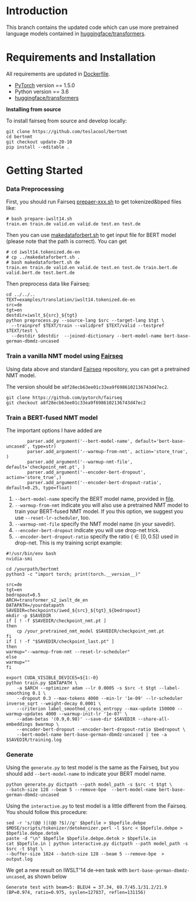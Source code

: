 # Introduction
This branch contains the updated code which can use more pretrained language models contained in [huggingface/transformers](https://github.com/huggingface/transformers).
# Requirements and Installation

All requirements are updated in [Dockerfile](Dockerfile).

* [PyTorch](http://pytorch.org/) version == 1.5.0
* Python version == 3.6
* [huggingface/transformers](https://github.com/huggingface/transformers)

**Installing from source**

To install fairseq from source and develop locally:
```shell script
git clone https://github.com/teslacool/bertnmt
cd bertnmt
git checkout update-20-10
pip install --editable .
```

# Getting Started
### Data Preprocessing



First, you should run Fairseq [prepaer-xxx.sh](examples/translation) to get tokenized&bped files like:
```
# bash prepare-iwslt14.sh
train.en train.de valid.en valid.de test.en test.de
```
Then you can use  [makedataforbert.sh](examples/translation/makedataforbert.sh) to get input file for BERT model (please note that the path is correct).
You can get
```shell script
# cd iwslt14.tokenized.de-en
# cp ../makedataforbert.sh .
# bash makedataforbert.sh de
train.en train.de valid.en valid.de test.en test.de train.bert.de valid.bert.de test.bert.de
```
Then preprocess data like Fairseq:
```shell script
cd ../../..
TEXT=examples/translation/iwslt14.tokenized.de-en
src=de
tgt=en
destdir=iwslt_${src}_${tgt}
python preprocess.py --source-lang $src --target-lang $tgt \
  --trainpref $TEXT/train --validpref $TEXT/valid --testpref $TEXT/test \
  --destdir $destdir  --joined-dictionary --bert-model-name bert-base-german-dbmdz-uncased
```
### Train a vanilla NMT model using [Fairseq](https://github.com/pytorch/fairseq)
Using data above and standard [Fairseq](https://github.com/pytorch/fairseq) repository, you can get a pretrained NMT model.


The version should be `a8f28ecb63ee01c33ea9f6986102136743d47ec2`.
```shell script
git clone https://github.com/pytorch/fairseq
git checkout a8f28ecb63ee01c33ea9f6986102136743d47ec2

```
### Train a BERT-fused NMT model
The important options I have added are
```
        parser.add_argument('--bert-model-name', default='bert-base-uncased', type=str)
        parser.add_argument('--warmup-from-nmt', action='store_true', )
        parser.add_argument('--warmup-nmt-file', default='checkpoint_nmt.pt', )
        parser.add_argument('--encoder-bert-dropout', action='store_true',)
        parser.add_argument('--encoder-bert-dropout-ratio', default=0.25, type=float)
```
1. `--bert-model-name` specify the BERT model name, provided in [file](bert/modeling.py).
2. `--warmup-from-nmt` indicate you will also use a pretrained NMT model to train your BERT-fused NMT model. If you this option, we suggest you use `--reset-lr-scheduler`, too.
3. `--warmup-nmt-file` specify the NMT model name (in your savedir).
4. `--encoder-bert-dropout` indicate you will use drop-net trick.
5. `--encoder-bert-dropout-ratio` specify the ratio ($\in [0, 0.5]$) used in drop-net.
This is my training script example:
```shell script
#!/usr/bin/env bash
nvidia-smi

cd /yourpath/bertnmt
python3 -c "import torch; print(torch.__version__)"

src=de
tgt=en
bedropout=0.5
ARCH=transformer_s2_iwslt_de_en
DATAPATH=/yourdatapath
SAVEDIR=checkpoints/iwed_${src}_${tgt}_${bedropout}
mkdir -p $SAVEDIR
if [ ! -f $SAVEDIR/checkpoint_nmt.pt ]
then
    cp /your_pretrained_nmt_model $SAVEDIR/checkpoint_nmt.pt
fi
if [ ! -f "$SAVEDIR/checkpoint_last.pt" ]
then
warmup="--warmup-from-nmt --reset-lr-scheduler"
else
warmup=""
fi

export CUDA_VISIBLE_DEVICES=${1:-0}
python train.py $DATAPATH \
    -a $ARCH --optimizer adam --lr 0.0005 -s $src -t $tgt --label-smoothing 0.1 \
    --dropout 0.3 --max-tokens 4000 --min-lr '1e-09' --lr-scheduler inverse_sqrt --weight-decay 0.0001 \
    --criterion label_smoothed_cross_entropy --max-update 150000 --warmup-updates 4000 --warmup-init-lr '1e-07' \
    --adam-betas '(0.9,0.98)' --save-dir $SAVEDIR --share-all-embeddings $warmup \
    --encoder-bert-dropout --encoder-bert-dropout-ratio $bedropout \
    --bert-model-name bert-base-german-dbmdz-uncased | tee -a $SAVEDIR/training.log
```

### Generate
Using the `generate.py` to test model is the same as the Fairseq, but you should add `--bert-model-name` to indicate your BERT model name.
```shell script
python generate.py dictpath --path model_path -s $src -t $tgt \
--batch-size 128 --beam 5 --remove-bpe  --bert-model-name bert-base-german-dbmdz-uncased
```

Using the `interactive.py` to test model is a little different from the Fairseq. You should follow this procedure:
```shell script
sed -r 's/(@@ )|(@@ ?$)//g' $bpefile > $bpefile.debpe
$MOSE/scripts/tokenizer/detokenizer.perl -l $src < $bpefile.debpe > $bpefile.debpe.detok
paste -d "\n" $bpefile $bpefile.debpe.detok > $bpefile.in
cat $bpefile.in | python interactive.py dictpath --path model_path -s $src -t $tgt \
--buffer-size 1024 --batch-size 128 --beam 5 --remove-bpe  > output.log
```
We get a new result on IWSLT'14 de->en task with `bert-base-german-dbmdz-uncased`, as shown below
```shell script
Generate test with beam=5: BLEU4 = 37.34, 69.7/45.1/31.2/21.9 (BP=0.974, ratio=0.975, syslen=127837, reflen=131156)
```
